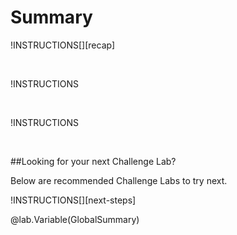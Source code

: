 # Summary 

!INSTRUCTIONS[][recap] 

<br> 

!INSTRUCTIONS[](https://raw.githubusercontent.com/LODSContent/ChallengeLabs_Resources/master/LanguageFiles/Summary-@lab.Variable(difficulty)-ML.md) 

<br> 

!INSTRUCTIONS[](https://raw.githubusercontent.com/LODSContent/ChallengeLabs_Resources/master/LanguageFiles/Feedback-ML.md)

<br> 

##<x-l8>Looking for your next Challenge Lab?</x-l8> 

<x-l8>Below are recommended Challenge Labs to try next.</x-l8> 

!INSTRUCTIONS[][next-steps] 

@lab.Variable(GlobalSummary) 